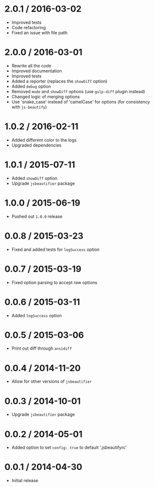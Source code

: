 2.0.1 / 2016-03-02
==================

  * Improved tests
  * Code refactoring
  * Fixed an issue with file path

2.0.0 / 2016-03-01
==================

  * Rewrite all the code
  * Improved documentation
  * Improved tests
  * Added a reporter (replaces the `showDiff` option)
  * Added `debug` option
  * Removed `mode` and `showDiff` options (use `gulp-diff` plugin instead)
  * Changed logic of merging options
  * Use 'snake_case' instead of 'camelCase' for options (for consistency with `js-beautify`)

1.0.2 / 2016-02-11
==================

  * Added different color to the logs
  * Upgraded dependencies

1.0.1 / 2015-07-11
==================

  * Added `showDiff` option
  * Upgrade `jsbeautifier` package

1.0.0 / 2015-06-19
==================

  * Pushed out `1.0.0` release

0.0.8 / 2015-03-23
==================

  * Fixed and added tests for `logSuccess` option

0.0.7 / 2015-03-19
==================

  * Fixed option parsing to accept raw options

0.0.6 / 2015-03-11
==================

  * Added `logSuccess` option

0.0.5 / 2015-03-06
==================

  * Print out diff through `ansidiff`

0.0.4 / 2014-11-20
==================

  * Allow for other versions of `jsbeautifier`

0.0.3 / 2014-10-01
==================

  * Upgrade `jsbeautifier` package

0.0.2 / 2014-05-01
==================

  * Added option to set `config: true` to default '.jsbeautifyrc'

0.0.1 / 2014-04-30
==================

  * Initial release
